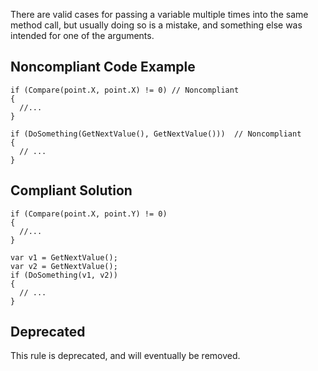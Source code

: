 
There are valid cases for passing a variable multiple times into the same method call, but usually doing so is a mistake, and something else was intended for one of the arguments.

## Noncompliant Code Example


    if (Compare(point.X, point.X) != 0) // Noncompliant
    {
      //...
    }
    
    if (DoSomething(GetNextValue(), GetNextValue()))  // Noncompliant
    {
      // ...
    }


## Compliant Solution


    if (Compare(point.X, point.Y) != 0)
    {
      //...
    }
    
    var v1 = GetNextValue();
    var v2 = GetNextValue();
    if (DoSomething(v1, v2))
    {
      // ...
    }


## Deprecated

This rule is deprecated, and will eventually be removed.
